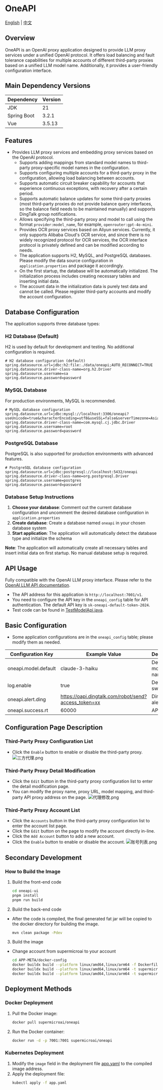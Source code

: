 # OneAPI
[English](readme.md) | [中文](readme-cn.md)

## Overview
OneAPI is an OpenAI proxy application designed to provide LLM proxy services under a unified OpenAI protocol. It offers load balancing and fault tolerance capabilities for multiple accounts of different third-party proxies based on a unified LLM model name. Additionally, it provides a user-friendly configuration interface.
## Main Dependency Versions
| Dependency     | Version   |
|----------------|-----------|
| JDK            | 21        |
| Spring Boot    | 3.2.1     |
| Vue            | 3.5.13    |

## Features
- Provides LLM proxy services and embedding proxy services based on the OpenAI protocol.
    - Supports adding mappings from standard model names to third-party proxy-specific model names in the configuration.
    - Supports configuring multiple accounts for a third-party proxy in the configuration, allowing load balancing between accounts.
    - Supports automatic circuit breaker capability for accounts that experience continuous exceptions, with recovery after a certain period.
    - Supports automatic balance updates for some third-party proxies (most third-party proxies do not provide balance query interfaces, so the balance field needs to be maintained manually) and supports DingTalk group notifications.
    - Allows specifying the third-party proxy and model to call using the format `provider:model_name`, for example, `openrouter:gpt-4o-mini`.
    - Provides OCR proxy services based on Aliyun services. Currently, it only supports Alibaba Cloud's OCR service, and since there is no widely recognized protocol for OCR services, the OCR interface protocol is privately defined and can be modified according to needs.
    - The application supports H2, MySQL, and PostgreSQL databases. Please modify the data source configuration in `application.properties` and package it accordingly.
    - On the first startup, the database will be automatically initialized. The initialization process includes creating necessary tables and inserting initial data.
    - The account data in the initialization data is purely test data and cannot be called. Please register third-party accounts and modify the account configuration.

## Database Configuration

The application supports three database types:

### H2 Database (Default)
H2 is used by default for development and testing. No additional configuration is required.

```properties
# H2 database configuration (default)
spring.datasource.url=jdbc:h2:file:./data/oneapi;AUTO_RECONNECT=TRUE
spring.datasource.driver-class-name=org.h2.Driver
spring.datasource.username=sa
spring.datasource.password=password
```

### MySQL Database
For production environments, MySQL is recommended.

```properties
# MySQL database configuration
spring.datasource.url=jdbc:mysql://localhost:3306/oneapi?useUnicode=true&characterEncoding=utf8&useSSL=false&serverTimezone=Asia/Shanghai
spring.datasource.driver-class-name=com.mysql.cj.jdbc.Driver
spring.datasource.username=root
spring.datasource.password=password
```

### PostgreSQL Database
PostgreSQL is also supported for production environments with advanced features.

```properties
# PostgreSQL database configuration
spring.datasource.url=jdbc:postgresql://localhost:5432/oneapi
spring.datasource.driver-class-name=org.postgresql.Driver
spring.datasource.username=postgres
spring.datasource.password=password
```

### Database Setup Instructions

1. **Choose your database**: Comment out the current database configuration and uncomment the desired database configuration in `application.properties`
2. **Create database**: Create a database named `oneapi` in your chosen database system
3. **Start application**: The application will automatically detect the database type and initialize the schema

**Note**: The application will automatically create all necessary tables and insert initial data on first startup. No manual database setup is required.

## API Usage
Fully compatible with the OpenAI LLM proxy interface. Please refer to the [OpenAI LLM API documentation](https://platform.openai.com/docs/introduction).
- The API address for this application is `http://localhost:7001/v1`.
- You need to configure the API key in the `oneapi_config` table for API authentication. The default API key is `sk-oneapi-default-token-2024`. 
- Test code can be found in [TestModelApi.java](oneapi-start/src/test/java/com/supersoft/oneapi/api/TestModelApi.java).

## Basic Configuration
- Some application configurations are in the `oneapi_config` table; please modify them as needed.

| Configuration Key    | Example Value                                        | Description          |
|----------------------|------------------------------------------------------|----------------------|
| oneapi.model.default | claude-3-haiku                                       | Default model name   |
| log.enable           | true                                                 | Detailed log switch  |
| oneapi.alert.ding    | https://oapi.dingtalk.com/robot/send?access_token=xx | DingTalk alert robot |
| oneapi.success.rt    | 60000                                                | API timeout          |

## Configuration Page Description
### Third-Party Proxy Configuration List
- Click the `Enable` button to enable or disable the third-party proxy.
  ![三方代理.png](doc/img.png)

### Third-Party Proxy Detail Modification
- Click the `Edit` button in the third-party proxy configuration list to enter the detail modification page.
- You can modify the proxy name, proxy URL, model mapping, and third-party API proxy address on the page.
  ![代理修改.png](doc/img1.png)

### Third-Party Proxy Account List
- Click the `Accounts` button in the third-party proxy configuration list to enter the account list page.
- Click the `Edit` button on the page to modify the account directly in-line.
- Click the `Add Account` button to add a new account.
- Click the `Enable` button to enable or disable the account.
  ![账号列表.png](doc/img2.png)

## Secondary Development
### How to Build the Image
1. Build the front-end code
    ```bash
    cd oneapi-ui
    pnpm install
    pnpm run build
    ```
2. Build the back-end code
- After the code is compiled, the final generated fat jar will be copied to the docker directory for building the image.
    ```bash
    mvn clean package -Pdev
    ```
3. Build the image
- Change account from supermicroai to your account
    ```bash
    cd APP-META/docker-config
    docker buildx build --platform linux/amd64,linux/arm64 -f Dockerfile.jdk21 -t supermicroai/almalinux9-jdk21:$(date +%Y%m%d) -t supermicroai/almalinux9-jdk21:latest .
    docker buildx build --platform linux/amd64,linux/arm64 -t supermicroai/oneapi:$(date +%Y%m%d) -t supermicroai/oneapi:latest .
    docker buildx build --platform linux/amd64,linux/arm64 -t supermicroai/oneapi:$(date +%Y%m%d) -t supermicroai/oneapi:latest --push .
    ```
## Deployment Methods

### Docker Deployment
1. Pull the Docker image:
    ```bash
    docker pull supermicroai/oneapi
    ```
2. Run the Docker container:
    ```bash
    docker run -d -p 7001:7001 supermicroai/oneapi
    ```

### Kubernetes Deployment
1. Modify the `image` field in the deployment file [app.yaml](APP-META/app.yaml) to the compiled image address.
2. Apply the deployment file:
    ```bash
    kubectl apply -f app.yaml
    ```